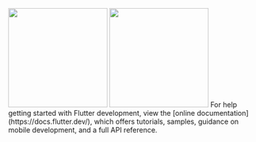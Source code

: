 <img src="https://user-images.githubusercontent.com/86270022/195343295-eb05ec8a-e8d6-4c41-9519-c91e8c09af70.jpg" width="200" height="*" />
<img src="https://user-images.githubusercontent.com/86270022/195343263-0651834c-c174-4a8a-877b-a588a27db485.jpg" width="200" height="*" />
For help getting started with Flutter development, view the
[online documentation](https://docs.flutter.dev/), which offers tutorials,
samples, guidance on mobile development, and a full API reference.

